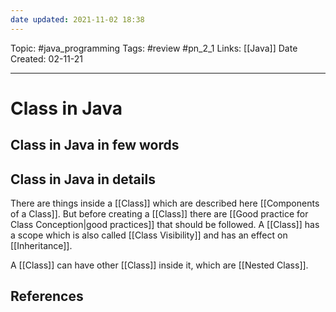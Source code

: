 ```yaml
---
date updated: 2021-11-02 18:38
---
```


Topic: #java_programming
Tags: #review #pn_2_1
Links: [[Java]]
Date Created: 02-11-21

---

# Class in Java

## Class in Java in few words

## Class in Java in details

There are things inside a [[Class]] which are described here [[Components of a Class]].
But before creating a [[Class]] there are [[Good practice for Class Conception|good practices]] that should be followed.
A [[Class]] has a scope which is also called [[Class  Visibility]] and has an effect on [[Inheritance]].

A [[Class]] can have other [[Class]] inside it, which are [[Nested Class]].

## References
